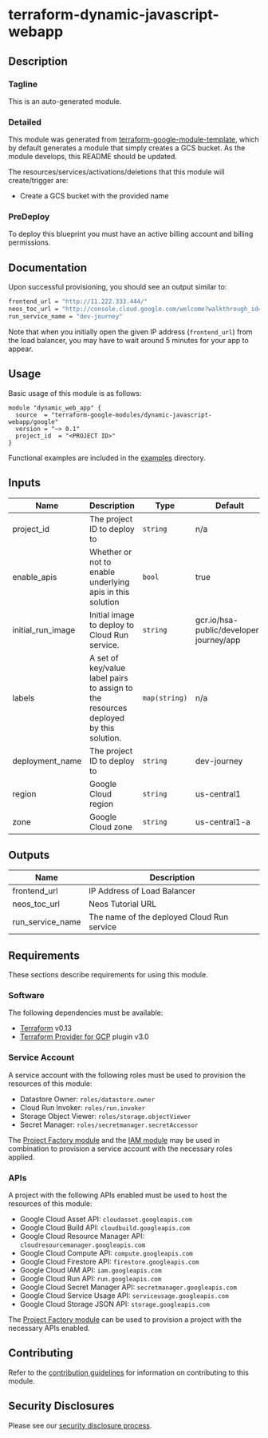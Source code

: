 # terraform-dynamic-javascript-webapp

## Description
### Tagline
This is an auto-generated module.

### Detailed
This module was generated from [terraform-google-module-template](https://github.com/terraform-google-modules/terraform-google-module-template/), which by default generates a module that simply creates a GCS bucket. As the module develops, this README should be updated.

The resources/services/activations/deletions that this module will create/trigger are:

- Create a GCS bucket with the provided name

### PreDeploy
To deploy this blueprint you must have an active billing account and billing permissions.


## Documentation

Upon successful provisioning, you should see an output similar to:

```bash
frontend_url = "http://11.222.333.444/"
neos_toc_url = "http://console.cloud.google.com/welcome?walkthrough_id=panels--sic--dynamic-javascript-web-app_toc"
run_service_name = "dev-journey"
```

Note that when you initially open the given IP address (`frontend_url`) from the load balancer, 
you may have to wait around 5 minutes for your app to appear.

## Usage

Basic usage of this module is as follows:

```hcl
module "dynamic_web_app" {
  source  = "terraform-google-modules/dynamic-javascript-webapp/google"
  version = "~> 0.1"
  project_id  = "<PROJECT ID>"
}
```

Functional examples are included in the
[examples](./examples/) directory.

<!-- BEGINNING OF PRE-COMMIT-TERRAFORM DOCS HOOK -->
## Inputs

| Name | Description | Type | Default | Required |
|------|-------------|------|---------|:--------:|
| project\_id | The project ID to deploy to | `string` | n/a | yes |
| enable\_apis | Whether or not to enable underlying apis in this solution | `bool` | true | no |
| initial\_run\_image | Initial image to deploy to Cloud Run service. | `string` | gcr.io/hsa-public/developer-journey/app | no |
| labels | A set of key/value label pairs to assign to the resources deployed by this solution. | `map(string)` | n/a | no |
| deployment\_name | The project ID to deploy to | `string` | dev-journey | no |
| region | Google Cloud region  | `string` | us-central1 | no |
| zone | Google Cloud zone | `string` | us-central1-a | no |

## Outputs

| Name | Description |
|------|-------------|
| frontend\_url | IP Address of Load Balancer |
| neos\_toc_url | Neos Tutorial URL |
| run\_service\_name | The name of the deployed Cloud Run service |

<!-- END OF PRE-COMMIT-TERRAFORM DOCS HOOK -->

## Requirements

These sections describe requirements for using this module.

### Software

The following dependencies must be available:

- [Terraform][terraform] v0.13
- [Terraform Provider for GCP][terraform-provider-gcp] plugin v3.0

### Service Account

A service account with the following roles must be used to provision
the resources of this module:

- Datastore Owner: `roles/datastore.owner`
- Cloud Run Invoker: `roles/run.invoker`
- Storage Object Viewer: `roles/storage.objectViewer`
- Secret Manager: `roles/secretmanager.secretAccessor`

The [Project Factory module][project-factory-module] and the
[IAM module][iam-module] may be used in combination to provision a
service account with the necessary roles applied.

### APIs

A project with the following APIs enabled must be used to host the
resources of this module:

- Google Cloud Asset API: `cloudasset.googleapis.com`
- Google Cloud Build API: `cloudbuild.googleapis.com`
- Google Cloud Resource Manager API: `cloudresourcemanager.googleapis.com`
- Google Cloud Compute API: `compute.googleapis.com`
- Google Cloud Firestore API: `firestore.googleapis.com`
- Google Cloud IAM API: `iam.googleapis.com`
- Google Cloud Run API: `run.googleapis.com`
- Google Cloud Secret Manager API: `secretmanager.googleapis.com`
- Google Cloud Service Usage API: `serviceusage.googleapis.com`
- Google Cloud Storage JSON API: `storage.googleapis.com`

The [Project Factory module][project-factory-module] can be used to
provision a project with the necessary APIs enabled.

## Contributing

Refer to the [contribution guidelines](./CONTRIBUTING.md) for
information on contributing to this module.

[iam-module]: https://registry.terraform.io/modules/terraform-google-modules/iam/google
[project-factory-module]: https://registry.terraform.io/modules/terraform-google-modules/project-factory/google
[terraform-provider-gcp]: https://www.terraform.io/docs/providers/google/index.html
[terraform]: https://www.terraform.io/downloads.html

## Security Disclosures

Please see our [security disclosure process](./SECURITY.md).
